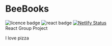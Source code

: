 # BeeBooks
![licence badge](https://img.shields.io/badge/License-MIT-blue.svg?style=flat-square)
![react badge](https://img.shields.io/badge/React-v.16.14.0-purple.svg?style=flat-square)
[![Netlify Status](https://api.netlify.com/api/v1/badges/13223660-449f-4633-a5d7-7d6c6adfc483/deploy-status)](https://app.netlify.com/sites/bucolic-alpaca-df751e/deploys)    
React Group Project

I love pizza 
